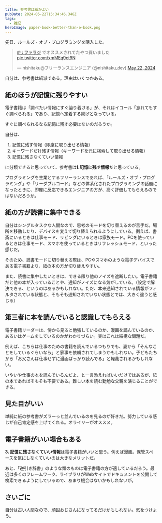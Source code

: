 ```yaml
---
title: 参考書は紙がよい
pubDate: 2024-05-22T15:34:46.346Z
tags:
  - 雑記
heroImage: paper-book-better-than-e-book.png
---
```


先日、ルールズ・オブ・プログラミングを購入した。

<blockquote class="twitter-tweet"><p lang="ja" dir="ltr"><a href="https://twitter.com/hashtag/%E3%83%AA%E3%83%95%E3%82%A1%E3%83%A9%E3%82%B8?src=hash&amp;ref_src=twsrc%5Etfw">#リファラジ</a> でオススメされてたやつ買いました <a href="https://t.co/xmMEq9ct9N">pic.twitter.com/xmMEq9ct9N</a></p>&mdash; nishitaku@フリーランスエンジニア (@nishitaku_dev) <a href="https://twitter.com/nishitaku_dev/status/1793279267884741021?ref_src=twsrc%5Etfw">May 22, 2024</a></blockquote> <script async src="https://platform.twitter.com/widgets.js" charset="utf-8"></script>

自分は、参考書は紙派である。理由はいくつかある。

## 紙のほうが記憶に残りやすい

電子書籍は「調べたい情報にすぐ辿り着ける」が、それはイコール「忘れてもすぐ調べられる」であり、記憶へ定着する妨げとなっている。

すぐに調べられるなら記憶に残す必要はないのだろうか。

自分は、
1. 記憶に残す情報（即座に取り出せる情報）
2. キーワードだけ残す情報（キーワードを元に検索して取り出せる情報）
3. 記憶に残さなくていい情報

に分類できると思っていて、参考書は**1.記憶に残す情報**だと思っている。

プログラミングを生業とするフリーランスであれば、「ルールズ・オブ・プログラミング」や「リーダブルコード」などの体系化されたプログラミングの話題になったときに、即座に反応できるエンジニアの方が、高く評価してもらえるのではないだろうか。

## 紙の方が読書に集中できる

自分はシングルタスクな人間なので、思考のモードを切り替えるのが苦手だ。場所を移動したり、デバイスを変えて切り替えられるようにしている。例えば、書斎にいるときは仕事モード、リビングにいるときは家族モード。PCを使っているときは仕事モード、スマホを使っているときはリフレッシュモード、といった感じだ。

そのため、読書モードに切り替える際は、PCやスマホのような電子デバイスである電子書籍より、紙の本の方が切り替えやすい。

また、読書に集中したいときは、できる限り他のノイズを遮断したい。電子書籍だと他の本が入っていることや、通知がノイズになる気がしている。（設定で解決できる、というのはあるかもしれない。ただ、本来通知されている情報がフィルタされている状態と、そもそも通知されていない状態とでは、大きく違うと感じる）

## 第三者に本を読んでいると認識してもらえる

電子書籍リーダーは、傍から見ると勉強しているのか、漫画を読んでいるのか、あるいはゲームをしているのかがわかりづらい。実はこれは結構な問題だ。

例えば、こちらは仕事のための書籍を読んでいるつもりでも、妻から「そんなことをしているぐらいなら」と家事を依頼されてしまうかもしれない。子どもたちから「お父さんは仕事せずに漫画ばっかり読んでる」と軽蔑されるかもしれない。

いやいや仕事の本を読んでいるんだよ、と一言添えればいいだけではあるが、紙の本であればそもそも不要である。難しい本を読む勤勉な父親を演じることができる。

## 見た目がいい

単純に紙の参考書がズラーっと並んでいるのを見るのが好きだ。努力している感じが自己肯定感を上げてくれる。オライリーがオススメ。

## 電子書籍がいい場合もある

**3. 記憶に残さなくていい情報**は電子書籍がいいと思う。例えば漫画。保管スペースを気にしなくていいのは大きなメリットだ。

あと、「逆引き辞書」のような類のものは電子書籍の方が適しているだろう。最近は多くのフレームワーク、ライブラリがWebサイトでドキュメントを公開して検索できるようにしているので、あまり機会はないかもしれないが。

## さいごに

自分は古い人間なので、頑固おじさんになってるだけかもしれない。気をつけよう。

